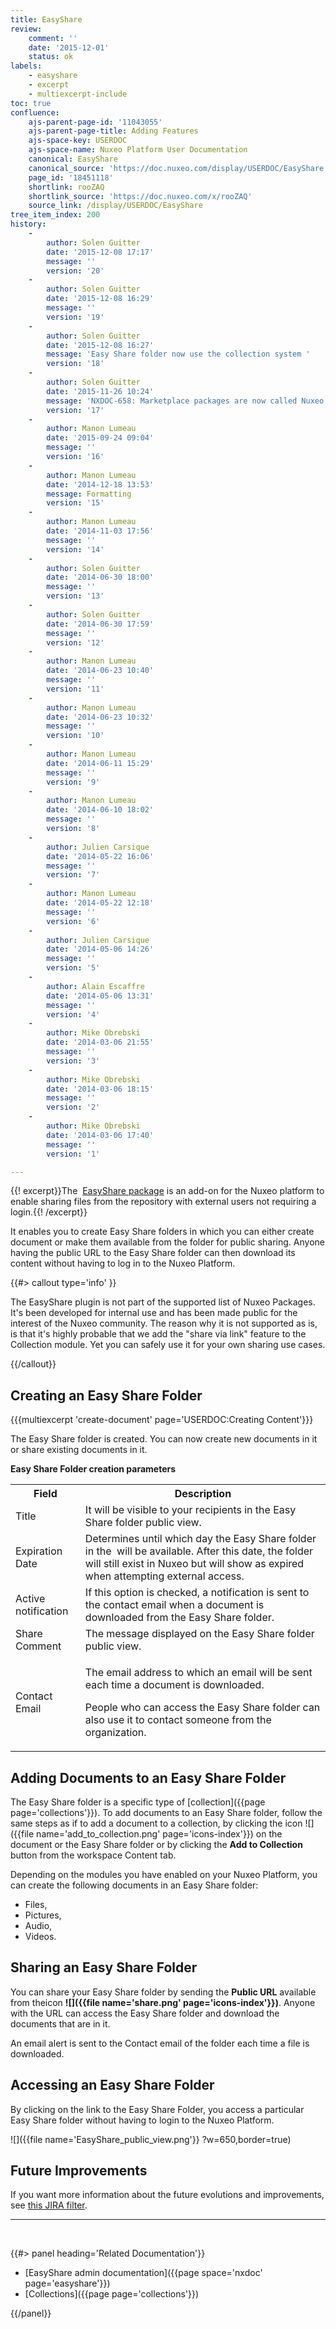 ```yaml
---
title: EasyShare
review:
    comment: ''
    date: '2015-12-01'
    status: ok
labels:
    - easyshare
    - excerpt
    - multiexcerpt-include
toc: true
confluence:
    ajs-parent-page-id: '11043055'
    ajs-parent-page-title: Adding Features
    ajs-space-key: USERDOC
    ajs-space-name: Nuxeo Platform User Documentation
    canonical: EasyShare
    canonical_source: 'https://doc.nuxeo.com/display/USERDOC/EasyShare'
    page_id: '18451118'
    shortlink: rooZAQ
    shortlink_source: 'https://doc.nuxeo.com/x/rooZAQ'
    source_link: /display/USERDOC/EasyShare
tree_item_index: 200
history:
    -
        author: Solen Guitter
        date: '2015-12-08 17:17'
        message: ''
        version: '20'
    -
        author: Solen Guitter
        date: '2015-12-08 16:29'
        message: ''
        version: '19'
    -
        author: Solen Guitter
        date: '2015-12-08 16:27'
        message: 'Easy Share folder now use the collection system '
        version: '18'
    -
        author: Solen Guitter
        date: '2015-11-26 10:24'
        message: 'NXDOC-658: Marketplace packages are now called Nuxeo Packages'
        version: '17'
    -
        author: Manon Lumeau
        date: '2015-09-24 09:04'
        message: ''
        version: '16'
    -
        author: Manon Lumeau
        date: '2014-12-18 13:53'
        message: Formatting
        version: '15'
    -
        author: Manon Lumeau
        date: '2014-11-03 17:56'
        message: ''
        version: '14'
    -
        author: Solen Guitter
        date: '2014-06-30 18:00'
        message: ''
        version: '13'
    -
        author: Solen Guitter
        date: '2014-06-30 17:59'
        message: ''
        version: '12'
    -
        author: Manon Lumeau
        date: '2014-06-23 10:40'
        message: ''
        version: '11'
    -
        author: Manon Lumeau
        date: '2014-06-23 10:32'
        message: ''
        version: '10'
    -
        author: Manon Lumeau
        date: '2014-06-11 15:29'
        message: ''
        version: '9'
    -
        author: Manon Lumeau
        date: '2014-06-10 18:02'
        message: ''
        version: '8'
    -
        author: Julien Carsique
        date: '2014-05-22 16:06'
        message: ''
        version: '7'
    -
        author: Manon Lumeau
        date: '2014-05-22 12:18'
        message: ''
        version: '6'
    -
        author: Julien Carsique
        date: '2014-05-06 14:26'
        message: ''
        version: '5'
    -
        author: Alain Escaffre
        date: '2014-05-06 13:31'
        message: ''
        version: '4'
    -
        author: Mike Obrebski
        date: '2014-03-06 21:55'
        message: ''
        version: '3'
    -
        author: Mike Obrebski
        date: '2014-03-06 18:15'
        message: ''
        version: '2'
    -
        author: Mike Obrebski
        date: '2014-03-06 17:40'
        message: ''
        version: '1'

---
```

{{! excerpt}}The&nbsp; [EasyShare package](https://connect.nuxeo.com/nuxeo/site/marketplace/package/easyshare) is an add-on for the Nuxeo platform to enable sharing files from the repository with external users not requiring a login.{{! /excerpt}}

It enables you to create Easy Share folders in which you can either create document or make them available from the folder for public sharing. Anyone having the public URL to the Easy Share folder can then download its content without having to log in to the Nuxeo Platform.

{{#> callout type='info' }}

The EasyShare plugin is not part of the supported list of Nuxeo Packages. It's been developed for internal use and has been made public for the interest of the Nuxeo community. The reason why it is not supported as is, is that it's highly probable that we add the "share via link" feature to the Collection module. Yet you can safely use it for your own sharing use cases.

{{/callout}}

## Creating an Easy Share Folder

{{{multiexcerpt 'create-document' page='USERDOC:Creating Content'}}}

The Easy Share folder is created. You can now create new documents in it or share existing documents in it.

**Easy Share Folder creation parameters**

<div class="table-scroll"><table class="hover"><tbody><tr><th colspan="1">Field</th><th colspan="1">Description</th></tr><tr><td colspan="1">Title</td><td colspan="1">It will be visible to your recipients in the Easy Share folder public view.</td></tr><tr><td colspan="1">Expiration Date</td><td colspan="1">Determines until which day the Easy Share folder in the&nbsp; will be available.
After this date, the folder will still exist in Nuxeo but will show as expired when attempting external access.</td></tr><tr><td colspan="1"><span class="widgetLabel tipsyShow tipsyGravityNW  ">Active notification</span></td><td colspan="1">If this option is checked, a notification is sent to the contact email when a document is downloaded from the Easy Share folder.</td></tr><tr><td colspan="1">Share Comment</td><td colspan="1">The message displayed on the Easy Share folder public view.</td></tr><tr><td colspan="1">

Contact Email

</td><td colspan="1">

The email address to which an email will be sent each time a document is downloaded.

People who can access the Easy Share folder can also use it to contact someone from the organization.

</td></tr></tbody></table></div>

## Adding Documents to an Easy Share Folder

The Easy Share folder is a specific type of [collection]({{page page='collections'}}). To add documents to an Easy Share folder, follow the same steps as if to add a document to a collection, by clicking the icon ![]({{file name='add_to_collection.png' page='icons-index'}}) on the document or the Easy Share folder or by clicking the **Add to Collection** button from the workspace Content tab.

Depending on the modules you have enabled on your Nuxeo Platform, you can create the following documents in an Easy Share folder:

*   Files,
*   Pictures,
*   Audio,
*   Videos.

## Sharing an Easy Share Folder

You can share your Easy Share folder by sending the&nbsp;**Public URL** available from theicon **![]({{file name='share.png' page='icons-index'}})**. Anyone with the URL can access the Easy Share folder and download the documents that are in it.

An email alert is sent to the Contact email of the folder each time a file is downloaded.&nbsp;

## Accessing an Easy Share Folder

By clicking on the link to the Easy Share Folder, you access&nbsp;a particular Easy Share folder without having to login to the Nuxeo Platform.

![]({{file name='EasyShare_public_view.png'}} ?w=650,border=true)

## Future Improvements

If you want more information about the future evolutions and improvements, see [this JIRA filter](https://jira.nuxeo.com/issues/?jql=project%20%3D%20NXP%20AND%20resolution%20%3D%20Unresolved%20AND%20component%20%3D%20%22Easy%20Share%22).&nbsp;

* * *

&nbsp;

<div class="row" data-equalizer data-equalize-on="medium"><div class="column medium-6">{{#> panel heading='Related Documentation'}}

*   [EasyShare admin documentation]({{page space='nxdoc' page='easyshare'}})
*   [Collections]({{page page='collections'}})

{{/panel}}</div><div class="column medium-6">

&nbsp;

</div></div>
